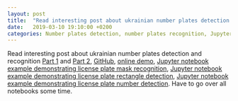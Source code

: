 ```yaml
---
layout: post
title:  "Read interesting post about ukrainian number plates detection and recognition"
date:   2019-03-10 19:10:00 +0200
categories: Number plates detection, number plates recognition, Jupyter notebook
---
```

Read interesting post about ukrainian number plates detection and recognition [Part 1](https://habr.com/ru/post/432444/) and [Part 2](https://habr.com/ru/post/439330/), [GitHub](https://github.com/ria-com/nomeroff-net), [online demo](https://nomeroff.net.ua/onlinedemo.html), [Jupyter notebook example demonstrating license plate mask recognition](https://github.com/ria-com/nomeroff-net/blob/master/examples/demo1.ipynb), [Jupyter notebook example demonstrating license plate rectangle detection](https://github.com/ria-com/nomeroff-net/blob/master/examples/demo2.ipynb), [Jupyter notebook example demonstrating license plate number detection](https://github.com/ria-com/nomeroff-net/blob/master/examples/demo3.ipynb). Have to go over all notebooks some time.
